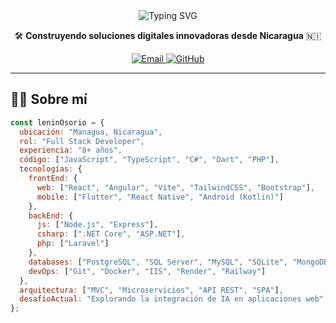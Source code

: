 <div align="center">
  <img src="https://readme-typing-svg.herokuapp.com?font=Fira+Code&weight=600&size=30&pause=1000&color=0969DA&center=true&vCenter=true&random=false&width=600&height=100&lines=Hola+%F0%9F%91%8B+Soy+Lenin+Osorio;Full+Stack+Developer;8%2B+a%C3%B1os+de+experiencia;Especialista+en+React+%26+Node.js" alt="Typing SVG" />
  
  <p>🛠️ <b>Construyendo soluciones digitales innovadoras desde Nicaragua</b> 🇳🇮</p>
</div>

<div align="center">
  <a href="mailto:rolmo33@yahoo.es">
    <img src="https://img.shields.io/badge/Email-rolmo33%40yahoo.es-D14836?style=for-the-badge&logo=gmail&logoColor=white" alt="Email" />
  </a>
  <a href="https://github.com/R0LM0">
    <img src="https://img.shields.io/badge/GitHub-R0LM0-181717?style=for-the-badge&logo=github&logoColor=white" alt="GitHub" />
  </a>
  <!-- Puedes agregar más redes sociales aquí -->
</div>

---

## 👨‍💻 Sobre mí

```javascript
const leninOsorio = {
  ubicación: "Managua, Nicaragua",
  rol: "Full Stack Developer",
  experiencia: "8+ años",
  código: ["JavaScript", "TypeScript", "C#", "Dart", "PHP"],
  tecnologías: {
    frontEnd: {
      web: ["React", "Angular", "Vite", "TailwindCSS", "Bootstrap"],
      mobile: ["Flutter", "React Native", "Android (Kotlin)"]
    },
    backEnd: {
      js: ["Node.js", "Express"],
      csharp: [".NET Core", "ASP.NET"],
      php: ["Laravel"]
    },
    databases: ["PostgreSQL", "SQL Server", "MySQL", "SQLite", "MongoDB"],
    devOps: ["Git", "Docker", "IIS", "Render", "Railway"]
  },
  arquitectura: ["MVC", "Microservicios", "API REST", "SPA"],
  desafíoActual: "Explorando la integración de IA en aplicaciones web"
};
